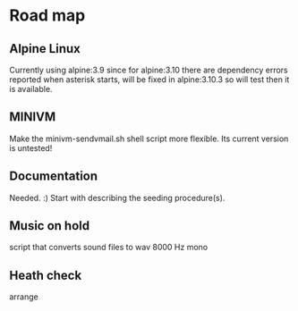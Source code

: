 # Road map

## Alpine Linux
Currently using alpine:3.9 since for alpine:3.10 there are dependency errors reported when asterisk starts, will be fixed in alpine:3.10.3 so will test then it is available.

## MINIVM
Make the minivm-sendvmail.sh shell script more flexible.
Its current version is untested!

## Documentation
Needed. :)
Start with describing the seeding procedure(s).

## Music on hold
script that converts sound files to wav 8000 Hz mono

## Heath check
arrange
